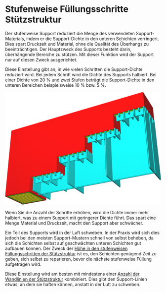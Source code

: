 Stufenweise Füllungsschritte Stützstruktur
====
Der stufenweise Support reduziert die Menge des verwendeten Support-Materials, indem er die Support-Dichte in den unteren Schichten verringert. Dies spart Druckzeit und Material, ohne die Qualität des Überhangs zu beeinträchtigen. Der Hauptzweck des Supports besteht darin, überhängende Bereiche zu stützen. Mit dieser Funktion wird der Support nur auf diesen Zweck ausgerichtet.

Diese Einstellung gibt an, in wie vielen Schritten die Support-Dichte reduziert wird. Bei jedem Schritt wird die Dichte des Supports halbiert. Bei einer Dichte von 20 % und zwei Stufen beträgt die Support-Dichte in den unteren Bereichen beispielsweise 10 % bzw. 5 %.

<!--screenshot {
"image_path": "gradual_support_infill_step_height_1mm.png",
"models": [
    {
        "script": "stair.scad",
        "transformation": ["rotateY(-90)", "scaleZ(0.5)"]
    }
],
"camera_position": [49, 91, -38],
"settings": {
    "support_enable": true,
    "support_pattern": "grid",
    "support_wall_count": 0,
    "support_infill_rate": 50,
    "gradual_support_infill_steps": 3,
    "gradual_support_infill_step_height": 1
},
"colours": 64
}-->
![Der Support wird in 3 Stufen auf eine geringere Dichte reduziert](../../../articles/images/gradual_support_infill_step_height_1mm.png)

Wenn Sie die Anzahl der Schritte erhöhen, wird die Dichte immer mehr halbiert, was zu einem Support mit geringerer Dichte führt. Das spart eine Menge Material und Druckzeit, macht den Support aber schwächer.

Ein Teil des Supports wird in der Luft schweben. In der Praxis wird sich dies jedoch bei den meisten Support-Mustern schnell von selbst beheben, da sich die Schichten selbst auf geschwächten unteren Schichten gut aufbauen können. Der Zweck der [Höhe in den stufenweisen Füllungsschritten der Stützstruktur](gradual_support_infill_step_height.md) ist es, den Schichten genügend Zeit zu geben, sich selbst zu reparieren, bevor die nächste stufenweise Füllung aufgetragen wird.

Diese Einstellung wird am besten mit mindestens einer [Anzahl der Wandlinien der Stützstruktur](support_wall_count.md) kombiniert. Dies gibt den Support-Linien etwas, an dem sie haften können, anstatt in der Luft zu schweben.